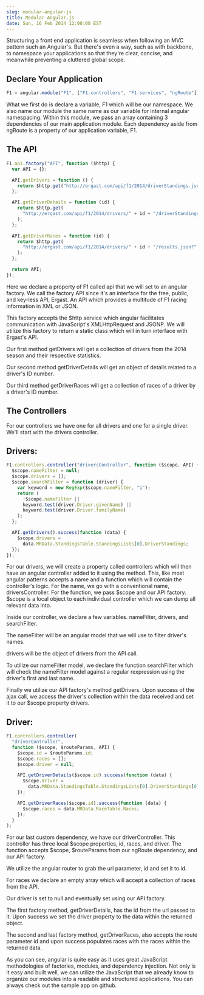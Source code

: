 ```yaml
---
slug: modular-angular-js
title: Modular Angular.js
date: Sun, 16 Feb 2014 12:00:00 EST
---
```


Structuring a front end application is seamless when following an MVC pattern such an Angular's. But there's even a way, such as with backbone, to namespace your applications so that they're clear, concise, and meanwhile preventing a cluttered global scope.

## Declare Your Application

```javascript
F1 = angular.module("F1", ["F1.controllers", "F1.services", "ngRoute"]);
```

What we first do is declare a variable, F1 which will be our namespace. We also name our module the same name as our variable for internal angular namespacing. Within this module, we pass an array containing 3 dependencies of our main application module. Each dependency aside from ngRoute is a property of our application variable, F1.

## The API

```javascript
F1.api.factory("API", function ($http) {
  var API = {};

  API.getDrivers = function () {
    return $http.get("http://ergast.com/api/f1/2014/driverStandings.json");
  };

  API.getDriverDetails = function (id) {
    return $http.get(
      "http://ergast.com/api/f1/2014/drivers/" + id + "/driverStandings.json?"
    );
  };

  API.getDriverRaces = function (id) {
    return $http.get(
      "http://ergast.com/api/f1/2014/drivers/" + id + "/results.json?"
    );
  };

  return API;
});
```

Here we declare a property of F1 called api that we will set to an angular factory. We call the factory API since it's an interface for the free, public, and key-less API, Ergast. An API which provides a multitude of F1 racing information in XML or JSON.

This factory accepts the $http service which angular facilitates communication with JavaScript's XMLHttpRequest and JSONP. We will utilize this factory to return a static class which will in turn interface with Ergast's API.

Our first method getDrivers will get a collection of drivers from the 2014 season and their respective statistics.

Our second method getDriverDetails will get an object of details related to a driver's ID number.

Our third method getDriverRaces will get a collection of races of a driver by a driver's ID number.

## The Controllers

For our controllers we have one for all drivers and one for a single driver. We'll start with the drivers controller.

## Drivers:

```javascript
F1.controllers.controller("driversController", function ($scope, API) {
  $scope.nameFilter = null;
  $scope.drivers = [];
  $scope.searchFilter = function (driver) {
    var keyword = new RegExp($scope.nameFilter, "i");
    return (
      !$scope.nameFilter ||
      keyword.test(driver.Driver.givenName) ||
      keyword.test(driver.Driver.familyName)
    );
  };

  API.getDrivers().success(function (data) {
    $scope.drivers =
      data.MRData.StandingsTable.StandingsLists[0].DriverStandings;
  });
});
```

For our drivers, we will create a property called controllers which will then have an angular controller added to it using the method. This, like most angular patterns accepts a name and a function which will contain the controller's logic. For the name, we go with a conventional name, driversController. For the function, we pass $scope and our API factory. $scope is a local object to each individual controller which we can dump all relevant data into.

Inside our controller, we declare a few variables. nameFilter, drivers, and searchFilter.

The nameFilter will be an angular model that we will use to filter driver's names.

drivers will be the object of drivers from the API call.

To utilize our nameFilter model, we declare the function searchFilter which will check the nameFilter model against a regular rexpression using the driver's first and last name.

Finally we utilize our API factory's method getDrivers. Upon success of the ajax call, we access the driver's collection within the data received and set it to our $scope property drivers.

## Driver:

```javascript
F1.controllers.controller(
  "driverController",
  function ($scope, $routeParams, API) {
    $scope.id = $routeParams.id;
    $scope.races = [];
    $scope.driver = null;

    API.getDriverDetails($scope.id).success(function (data) {
      $scope.driver =
        data.MRData.StandingsTable.StandingsLists[0].DriverStandings[0];
    });

    API.getDriverRaces($scope.id).success(function (data) {
      $scope.races = data.MRData.RaceTable.Races;
    });
  }
);
```

For our last custom dependency, we have our driverController. This controller has three local $scope properties, id, races, and driver. The function accepts $scope, $routeParams from our ngRoute dependency, and our API factory.

We utilize the angular router to grab the url parameter, id and set it to id.

For races we declare an empty array which will accept a collection of races from the API.

Our driver is set to null and eventually set using our API factory.

The first factory method, getDriverDetails, has the id from the url passed to it. Upon success we set the driver property to the data within the returned object.

The second and last factory method, getDriverRaces, also accepts the route parameter id and upon success populates races with the races within the returned data.

As you can see, angular is quite easy as it uses great JavaScript methodologies of factories, modules, and dependency injection. Not only is it easy and built well, we can utilize the JavaScript that we already know to organize our modules into a readable and structured applications. You can always check out the sample app on github.
